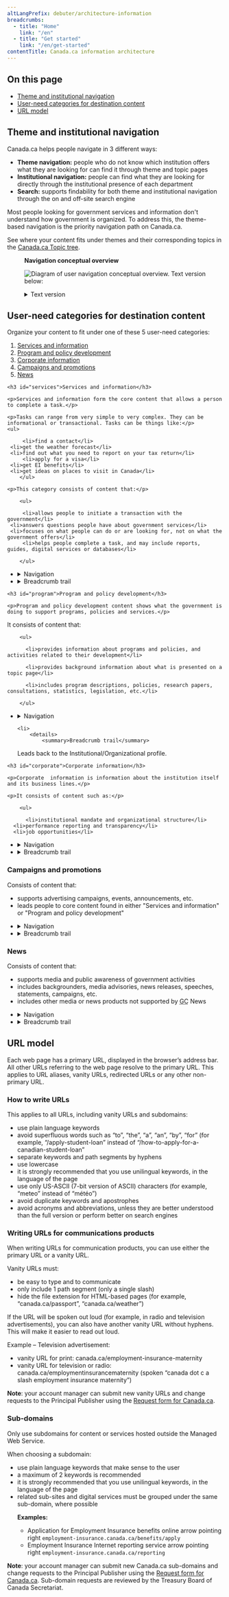 ```yaml
---
altLangPrefix: debuter/architecture-information
breadcrumbs:
  - title: "Home"
    link: "/en"
  - title: "Get started"
    link: "/en/get-started"
contentTitle: Canada.ca information architecture
---
```

<h2 class="h3">On this page</h2>
<ul>
 <li><a href="#nav">Theme and institutional navigation</a></li>
 <li><a href="#user">User-need categories for destination content</a></li>
 <li><a href="#url">URL model</a></li>
</ul>

<section>

<h2 id="nav">Theme and institutional navigation</h2>

<p>Canada.ca helps people navigate in 3 different ways:</p>

<ul>


  <li class="theme-navigation"><strong>Theme navigation:</strong> people who do not know which institution offers what they are looking for can find it through theme and topic pages</li>

  <li><strong>Institutional navigation:</strong> people can find what they are looking for directly through the institutional presence of each department</li>

  <li><strong>Search:</strong> supports findability for both theme and institutional navigation through the on and off-site search engine</li>

</ul>

<p>Most people looking for government services and information don't understand how government is organized. To address this, the theme-based navigation is the priority navigation path on Canada.ca.</p>
<p>See where your content fits under themes and their corresponding topics in the <a href="https://www.canada.ca/en/government/about/design-system/topic-tree-content-types.html#tree">Canada.ca Topic tree</a>.</p>


<figure class="mrgn-bttm-lg">

<figcaption class="text-center"><b>Navigation conceptual overview</b></figcaption>

<img src="https://www.canada.ca/content/dam/tbs-sct/images/government-communications/canada-content-style-guide/conceptual-overview-eng.png" class="img-responsive center-block" alt="Diagram of user navigation conceptual overview. Text version below:"> <details> <summary class="wb-toggle" data-toggle="{&quot;print&quot;:&quot;on&quot;}">Text version</summary>

<p>People who may not understand the operations or organization of the Government of Canada (GC) may access content through theme navigation. Theme pages organize topics in a way that people understand so they can find content that supports their tasks quickly. Theme pages link to topic pages and/or destination content. Topic pages allow people to discover top-task content related to a specific GC-wide topic. They also link to destination content.

  People can also access content through institutional navigation. This navigation is intended for people who are accustomed to dealing with specific institutions. An Institutional/Organizational profile presents all timely and relevant content offered by an institution. It then leads people to either theme or topic pages, or directly into destination content. Destination content is about services or information, program and policy development, news, campaigns and promotions, or corporate information.</p>

</details> </figure>


</section>

<section>


<section>

<h2 id="user">User-need categories for destination content</h2>

<p>Organize your content to fit under one of these 5 user-need categories:</p>

<ol>

  <li><a href="#services">Services and information</a></li>

  <li><a href="#program">Program and policy development</a></li>

  <li><a href="#corporate">Corporate information</a></li>

  <li><a href="#campaigns">Campaigns and promotions</a></li>

  <li><a href="#news">News</a></li>



</ol>



<section>

    <h3 id="services">Services and information</h3>

    <p>Services and information form the core content that allows a person to complete a task.</p>

    <p>Tasks can range from very simple to very complex. They can be informational or transactional. Tasks can be things like:</p>
    <ul>

         <li>find a contact</li>
	 <li>get the weather forecast</li>
 	 <li>find out what you need to report on your tax return</li>
         <li>apply for a visa</li>
	 <li>get EI benefits</li>
	 <li>get ideas on places to visit in Canada</li>
        </ul>

    <p>This category consists of content that:</p>

        <ul>

         <li>allows people to initiate a transaction with the government</li>
	 <li>answers questions people have about government services</li>
 	 <li>focuses on what people can do or are looking for, not on what the government offers</li>
         <li>helps people complete a task, and may include reports, guides, digital services or databases</li>

        </ul>

  <ul class="list-unstyled">

  <li>
		<details>
			<summary>Navigation</summary>

  <p>This content must be accessible from both:</p>

  <ul>
  <li>the topic tree</li>
  <li>the "Services and information" section of the Institutional/Organizational profile</li>
  </ul>

   <p>All your user navigation decisions should make it easier for people to find your top tasks.</p>

  </details>
</li>

<li>
		<details>
			<summary>Breadcrumb trail</summary>
  <p>Leads back to the topic tree, not the institutional presence.</p>
  </details>
</li>

</ul>
    </section>
  <section>

    <h3 id="program">Program and policy development</h3>

    <p>Program and policy development content shows what the government is doing to support programs, policies and services.</p>

  <p>It consists of content that:</p>

        <ul>

          <li>provides information about programs and policies, and activities related to their development</li>

          <li>provides background information about what is presented on a topic page</li>

          <li>includes program descriptions, policies, research papers, consultations, statistics, legislation, etc.</li>

        </ul>

 <ul class="list-unstyled">

  <li>
		<details>
			<summary>Navigation</summary>

    <p>This content must be accessible from either:</p>
	    <ul>
		<li>the “What we are doing” section of the topic page and the Institutional/Organizational profile</li>
		<li>the "Corporate information" section of the Institutional/Organizational profile</li>
		</ul>

    </details>
</li>

    <li>
		<details>
			<summary>Breadcrumb trail</summary>
  <p>Leads back to the Institutional/Organizational profile.</p>
    </details>
</li>
</ul>
  </section>

   <section>

    <h3 id="corporate">Corporate information</h3>

    <p>Corporate  information is information about the institution itself and its business lines.</p>

    <p>It consists of content such as:</p>

        <ul>

          <li>institutional mandate and organizational structure</li>
	  <li>performance reporting and transparency</li>
	  <li>job opportunities</li>

  </ul>
  <ul class="list-unstyled">
    <li>
		  <details>
			  <summary>Navigation</summary>
        <p>This content must be accessible from the “Corporate information” section of the Institutional/Organizational profile.</p>
      </details>
    </li>
    <li>
		  <details>
			  <summary>Breadcrumb trail</summary>
        <p>Leads back to the Institutional/Organizational profile.</p>
      </details>
    </li>
  </ul>
</section>
<section>
  <h3 id="campaigns">Campaigns and promotions</h3>
  <p>Consists of content that:</p>
  <ul>
    <li>supports advertising campaigns, events, announcements, etc.</li>
    <li>leads people to core content found in either "Services and information" or "Program and policy development" </li>
  </ul>
  <ul class="list-unstyled">
    <li>
		  <details>
			  <summary>Navigation</summary>
        <p>This content can be accessible from:</p>
        <ul>
          <li>the “Latest news” section of the Institutional/Organizational profile</li>
          <li>the Features on Institutional/Organizational profiles and topic pages</li>
          <li>contextual promotions on relevant content pages</li>
        </ul>
      </details>
     </li>
      <li>
		    <details>
			    <summary>Breadcrumb trail</summary>
          <p>Promotion campaigns don't need a breadcrumb trail. If you add one, it can lead back to the topic tree, the Institutional/Organizational profile, or to the Home page of Canada.ca.</p>
        </details>
      </li>
    </ul>
  </section>
  <section>
    <h3 id="news">News</h3>
    <p>Consists of content that:</p>
    <ul>
      <li>supports media and public awareness of government activities</li>
      <li>includes backgrounders, media advisories, news releases, speeches, statements, campaigns, etc.</li>
      <li>includes other media or news products not supported by <abbr title="Government of Canada">GC</abbr> News</li>
    </ul>
    <ul class="list-unstyled">
      <li>
        <details>
          <summary>Navigation</summary>
          <p>This content must be accessible from the “Latest news” section of the Institutional/Organizational profile and in the Canada.ca newsroom.</p>
        </details>
      </li>
      <li>
        <details>
          <summary>Breadcrumb trail</summary>
          <p>Leads back to the Institutional/Organizational profile.</p>
        </details>
      </li>
    </ul>
  </section>

  <h2 id="url">URL model</h2>

  <p>Each web page has a primary URL, displayed in the browser’s address bar. All other URLs referring to the web page resolve to the primary URL. This applies to URL aliases, vanity URLs, redirected URLs or any other non-primary URL.</p>
  <section>
    <h3>How to write URLs</h3>
    <p>This applies to all URLs, including vanity URLs and subdomains:</p>
    <ul>
      <li>use plain language keywords</li>
      <li>avoid superfluous words such as “to”, “the”,  “a”, “an”, “by”, “for” (for example, “/apply-student-loan” instead of  “/how-to-apply-for-a-canadian-student-loan”</li>
      <li>separate keywords and path segments by hyphens</li>
      <li>use lowercase</li>
      <li>it is strongly recommended that you use unilingual keywords, in the  language of the page</li>
      <li>use only US-ASCII (7-bit version of ASCII)  characters (for example, “meteo” instead of “météo”)</li>
      <li>avoid duplicate keywords and apostrophes</li>
      <li>avoid acronyms and abbreviations, unless they are better understood than the full version or perform better on search engines </li>
    </ul>
  </section>
  <section>
    <h3>Writing URLs for communications products</h3>
    <p>When writing URLs for communication products, you can use either the primary URL or a vanity URL.</p>
    <p>Vanity URLs must:</p>
    <ul>
      <li>be easy to type and to communicate</li>
      <li>only include 1 path segment (only a  single slash)</li>
      <li>hide the file extension for HTML-based pages (for example, “canada.ca/passport”, “canada.ca/weather”) </li>
    </ul>
    <p>If the URL will be spoken out loud (for example, in radio and television advertisements), you can also have another vanity URL without hyphens. This will make it easier to read out loud.<p>
    <p>Example – Television advertisement:</p>
    <ul>
      <li>vanity URL for print:  canada.ca/employment-insurance-maternity </li>
      <li>vanity URL for television or radio:  canada.ca/employmentinsurancematernity (spoken “canada dot c a slash employment  insurance maternity”) </li>
    </ul>
    <p><strong>Note</strong>: your account manager can submit new vanity URLs and change requests to the Principal Publisher using the <a href="http://requestform.portal.gc.ca/tickets.html">Request form for Canada.ca</a>.</p>
    </section>
    <h3>Sub-domains</h3>
    <p>Only use subdomains for content or services hosted outside the Managed Web Service.</p>
    <p>When choosing a subdomain:</p>
    <ul>
      <li>use plain language keywords that make sense to the user</li>
      <li>a maximum of 2 keywords is recommended</li>
      <li>it is strongly recommended that you use unilingual keywords, in the  language of the page</li>
      <li>related sub-sites and digital services must  be grouped under the same sub-domain, where possible
        <p class="mrgn-tp-md"><strong>Examples:</strong></p>
        <ul>
          <li>Application for Employment Insurance benefits online <span class="glyphicon glyphicon-arrow-right"></span><span class="wb-inv">arrow pointing right</span> <code>employment-insurance.canada.ca/benefits/apply</code></li>
          <li>Employment Insurance Internet reporting service <span class="glyphicon glyphicon-arrow-right"></span><span class="wb-inv">arrow pointing right</span> <code>employment-insurance.canada.ca/reporting</code></li>
        </ul>
      </li>
    </ul>
    <p><strong>Note</strong>: your account manager can submit new Canada.ca sub-domains and change requests to the Principal Publisher using the <a href="http://requestform.portal.gc.ca/tickets.html">Request form for Canada.ca</a>. Sub-domain requests are reviewed by the Treasury Board of Canada Secretariat. </p>
  </section>
</section>
